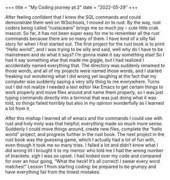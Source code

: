 +++
title = "My Coding journey pt.2"
date = "2022-05-29"
+++

After feeling confident that I knew the SQL commands and could demonstrate them well on W3schools, I moved on to rust. By the way, rust coders being called “rustaceans” brings me so much joy – cute little crab mascot. So far, it has not been super easy for me to remember all the rust commands because there are so many of them. I have kind of a silly fail story for when I first started out. The first project for the rust book is to print “Hello world!”, and I was trying to be silly and said, well why do I have to be mainstream and do what it says? I’m gonna make it say something else! So I had it say something else that made me giggle, but I had realized I accidentally named everything that. The directory was suddenly renamed to those words, and all of my projects were named those words, and I started freaking out wondering what I did wrong yet laughing at the fact that my computer was suddenly saying a very silly thing to me everywhere. Turns out I did not realize I needed a text editor like Emacs to get certain things to work properly and move files around and name them properly, so I was just typing commands directly into a terminal that was just doing what it was told, so things failed horribly but also in my opinion wonderfully as I learned a lot from it. 

After this mishap I learned all of emacs and the commands I could use with rust and holy moly was that helpful; everything made so much more sense. Suddenly I could move things around, create new files, complete the “hello world” project, and progress further in the rust book. The next project in the rust book was the guessing game, which I actually had a lot of fun with, even though it took me so many tries. I failed a lot and didn’t know what I did wrong till I brought it to my mentor who told me I had the wrong number of brackets. *sigh* I was so upset. I had looked over my code and compared for over an hour going, “What the heck! It’s all correct! I swear every word matches!” Lesson 1 from starting coding: be prepared to be grumpy and have everything fail from the tiniest mistakes.

